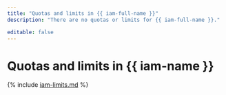 ```yaml
---
title: "Quotas and limits in {{ iam-full-name }}"
description: "There are no quotas or limits for {{ iam-full-name }}."

editable: false
---
```


# Quotas and limits in {{ iam-name }}


{% include [iam-limits.md](../../_includes/iam/iam-limits.md) %}
